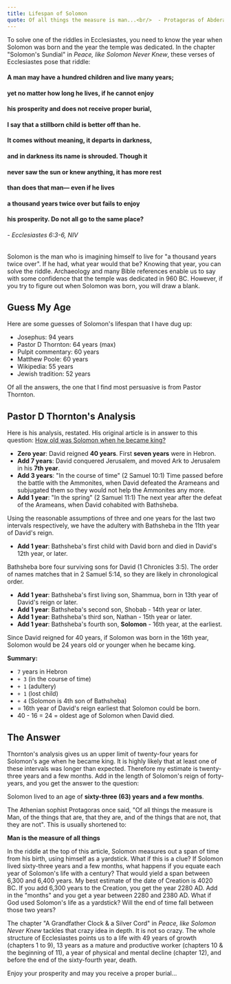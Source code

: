 ```yaml
---
title: Lifespan of Solomon
quote: Of all things the measure is man...<br/>  - Protagoras of Abdera
---
```

To solve one of the riddles in Ecclesiastes, you need to know the year when Solomon was born and the year the temple was dedicated.
In the chapter "Solomon's Sundial" in *Peace, like Solomon Never Knew*, these verses of Ecclesiastes pose that riddle:

#### A man may have a hundred children and live many years; 
#### yet no matter how long he lives, if he cannot enjoy 
#### his prosperity and does not receive proper burial, 
#### I say that a stillborn child is better off than he. 
#### It comes without meaning, it departs in darkness, 
#### and in darkness its name is shrouded. Though it 
#### never saw the sun or knew anything, it has more rest 
#### than does that man— even if he lives 
#### **a thousand years twice over** but fails to enjoy 
#### his prosperity. Do not all go to the same place?
###### - Ecclesiastes 6:3-6, NIV

Solomon is the man who is imagining himself to live for "a thousand years twice over".
If he had, what year would that be? Knowing that year, you can solve the riddle.
Archaeology and many Bible references enable us to say with some confidence that 
the temple was dedicated in 960 BC. However, if you try to figure out when Solomon
was born, you will draw a blank. 

## Guess My Age

Here are some guesses of Solomon's lifespan that I have dug up:

  - Josephus: 94 years
  - Pastor D Thornton: 64 years (max)
  - Pulpit commentary: 60 years
  - Matthew Poole: 60 years
  - Wikipedia: 55 years
  - Jewish tradition: 52 years

Of all the answers, the one that I find most persuasive is from Pastor Thornton.

## Pastor D Thornton's Analysis

Here is his analysis, restated. His original article is in answer to this question:
[How old was Solomon when he became king?](https://hermeneutics.stackexchange.com/questions/51218/how-old-was-solomon-when-he-became-king)

  - **Zero year**: David reigned **40 years**. First **seven years** were in Hebron.
  - **Add 7 years**: David conquered Jerusalem, and moved Ark to Jerusalem in his **7th year**.
  - **Add 3 years**: "In the course of time" (2 Samuel 10:1) Time passed before the battle with the Ammonites, when David defeated the Arameans and subjugated them so they would not help the Ammonites any more.
  - **Add 1 year**: "In the spring" (2 Samuel 11:1) The next year after the defeat of the Arameans, when David cohabited with Bathsheba.

Using the reasonable assumptions of three and one years for the last two intervals respectively, we have the adultery with Bathsheba in the 11th year of David's reign.

  - **Add 1 year**: Bathsheba's first child with David born and died in David's 12th year, or later.

Bathsheba bore four surviving sons for David (1 Chronicles 3:5). The order of names matches that in 2 Samuel 5:14, so they are likely in chronological order.

  - **Add 1 year**: Bathsheba's first living son, Shammua, born in 13th year of David's reign or later.
  - **Add 1 year**: Bathsheba's second son, Shobab - 14th year or later.
  - **Add 1 year**: Bathsheba's third son, Nathan - 15th year or later.
  - **Add 1 year**: Bathsheba's fourth son, **Solomon** - 16th year, at the earliest.

Since David reigned for 40 years, if Solomon was born in the 16th year, Solomon would be 24 years old or younger when he became king.

**Summary:**

  - `7` years in Hebron 
  - `+ 3` (in the course of time) 
  - `+ 1` (adultery) 
  - `+ 1` (lost child) 
  - `+ 4` (Solomon is 4th son of Bathsheba) 
  - = 16th year of David's reign earliest that Solomon could be born. 
  - 40 - 16 = 24 = oldest age of Solomon when David died.

## The Answer

Thornton's analysis gives us an upper limit of twenty-four years for Solomon's age when he became king.
It is highly likely that at least one of these intervals was longer than expected. Therefore my
estimate is twenty-three years and a few months. Add in the length of Solomon's reign of forty-years,
and you get the answer to the question:

Solomon lived to an age of **sixty-three (63) years and a few months**.

The Athenian sophist Protagoras once said, "Of all things the measure is Man, of the things that are, 
that they are, and of the things that are not, that they are not". This is usually shortened to:

**Man is the measure of all things**

In the riddle at the top of this article, Solomon measures out a span of time from his birth, using himself as
a yardstick. What if this is a clue? If Solomon lived sixty-three years and a few months, what happens if you
equate each year of Solomon's life with a century? That would yield a span between 6,300 and 6,400 years.
My best estimate of the date of Creation is 4020 BC. If you add 6,300 years to the Creation, you get the year
2280 AD. Add in the "months" and you get a year between 2280 and 2380 AD. 
What if God used Solomon's life as a yardstick? Will the end of time fall between those two years?

The chapter "A Grandfather Clock & a Silver Cord" in *Peace, like Solomon Never Knew* tackles that 
crazy idea in depth. It is not so crazy. The whole structure of Ecclesiastes points us to a life
with 49 years of growth (chapters 1 to 9), 13 years as a mature and productive worker 
(chapters 10 & the beginning of 11), a year of physical and mental decline (chapter 12), 
and before the end of the sixty-fourth year, death.

Enjoy your prosperity and may you receive a proper burial...

